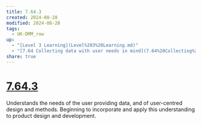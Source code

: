 ```yaml
---
title: 7.64.3
created: 2024-08-28
modified: 2024-08-28
tags:
  - UK-DMM_row
up:
  - "[Level 3 Learning](Level%203%20Learning.md)"
  - "[7.64 Collecting data with user needs in mind](7.64%20Collecting%20data%20with%20user%20needs%20in%20mind.md)"
share: true
---
```

# [7.64.3](7.64.3.md)

Understands the needs of the user providing data, and of user-centred design and methods. Beginning to incorporate and apply this understanding to product design and development.
